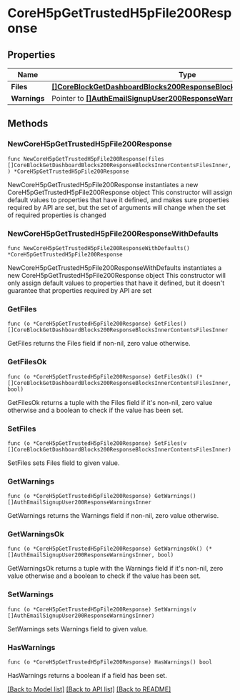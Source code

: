 # CoreH5pGetTrustedH5pFile200Response

## Properties

Name | Type | Description | Notes
------------ | ------------- | ------------- | -------------
**Files** | [**[]CoreBlockGetDashboardBlocks200ResponseBlocksInnerContentsFilesInner**](CoreBlockGetDashboardBlocks200ResponseBlocksInnerContentsFilesInner.md) |  | 
**Warnings** | Pointer to [**[]AuthEmailSignupUser200ResponseWarningsInner**](AuthEmailSignupUser200ResponseWarningsInner.md) |  | [optional] 

## Methods

### NewCoreH5pGetTrustedH5pFile200Response

`func NewCoreH5pGetTrustedH5pFile200Response(files []CoreBlockGetDashboardBlocks200ResponseBlocksInnerContentsFilesInner, ) *CoreH5pGetTrustedH5pFile200Response`

NewCoreH5pGetTrustedH5pFile200Response instantiates a new CoreH5pGetTrustedH5pFile200Response object
This constructor will assign default values to properties that have it defined,
and makes sure properties required by API are set, but the set of arguments
will change when the set of required properties is changed

### NewCoreH5pGetTrustedH5pFile200ResponseWithDefaults

`func NewCoreH5pGetTrustedH5pFile200ResponseWithDefaults() *CoreH5pGetTrustedH5pFile200Response`

NewCoreH5pGetTrustedH5pFile200ResponseWithDefaults instantiates a new CoreH5pGetTrustedH5pFile200Response object
This constructor will only assign default values to properties that have it defined,
but it doesn't guarantee that properties required by API are set

### GetFiles

`func (o *CoreH5pGetTrustedH5pFile200Response) GetFiles() []CoreBlockGetDashboardBlocks200ResponseBlocksInnerContentsFilesInner`

GetFiles returns the Files field if non-nil, zero value otherwise.

### GetFilesOk

`func (o *CoreH5pGetTrustedH5pFile200Response) GetFilesOk() (*[]CoreBlockGetDashboardBlocks200ResponseBlocksInnerContentsFilesInner, bool)`

GetFilesOk returns a tuple with the Files field if it's non-nil, zero value otherwise
and a boolean to check if the value has been set.

### SetFiles

`func (o *CoreH5pGetTrustedH5pFile200Response) SetFiles(v []CoreBlockGetDashboardBlocks200ResponseBlocksInnerContentsFilesInner)`

SetFiles sets Files field to given value.


### GetWarnings

`func (o *CoreH5pGetTrustedH5pFile200Response) GetWarnings() []AuthEmailSignupUser200ResponseWarningsInner`

GetWarnings returns the Warnings field if non-nil, zero value otherwise.

### GetWarningsOk

`func (o *CoreH5pGetTrustedH5pFile200Response) GetWarningsOk() (*[]AuthEmailSignupUser200ResponseWarningsInner, bool)`

GetWarningsOk returns a tuple with the Warnings field if it's non-nil, zero value otherwise
and a boolean to check if the value has been set.

### SetWarnings

`func (o *CoreH5pGetTrustedH5pFile200Response) SetWarnings(v []AuthEmailSignupUser200ResponseWarningsInner)`

SetWarnings sets Warnings field to given value.

### HasWarnings

`func (o *CoreH5pGetTrustedH5pFile200Response) HasWarnings() bool`

HasWarnings returns a boolean if a field has been set.


[[Back to Model list]](../README.md#documentation-for-models) [[Back to API list]](../README.md#documentation-for-api-endpoints) [[Back to README]](../README.md)



